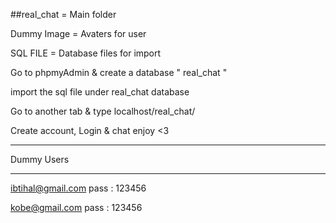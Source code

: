 ##real_chat = Main folder 

Dummy Image = Avaters for user

SQL FILE = Database files for import

Go to phpmyAdmin & create a database " real_chat " 

import the sql file under real_chat database 

Go to another tab & type localhost/real_chat/ 

Create account, Login & chat enjoy <3 


*************         
Dummy Users           
*************

ibtihal@gmail.com
pass : 123456

kobe@gmail.com
pass : 123456
